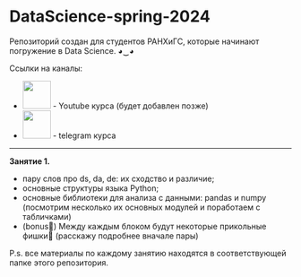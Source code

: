 # DataScience-spring-2024
Репозиторий создан для студентов РАНХиГС, которые начинают погружение в Data Science. ◕‿◕ <br />

Ссылки на каналы: <br />
* [<img src="https://media.baamboozle.com/uploads/images/560023/1641930615_20137_url.png" width="50">]('') - Youtube курса (будет добавлен позже) <br />
* [<img src="https://anwap.space/wp-content/uploads/2023/12/telegram.png" width="50">](https://t.me/ds_journey) - telegram курса <br />
___

__Занятие 1.__ <br />
* пару слов про ds, da, de: их сходство и различие;
* основные структуры языка Python;
* основные библиотеки для анализа с данными: pandas и numpy (посмотрим несколько их основных модулей и поработаем с табличками)
* (bonus🎁) Между каждым блоком будут некоторые прикольные фишки🤫 (расскажу подробнее вначале пары) <br />




P.s. все материалы по каждому занятию находятся в соответствующей папке этого репозитория.

